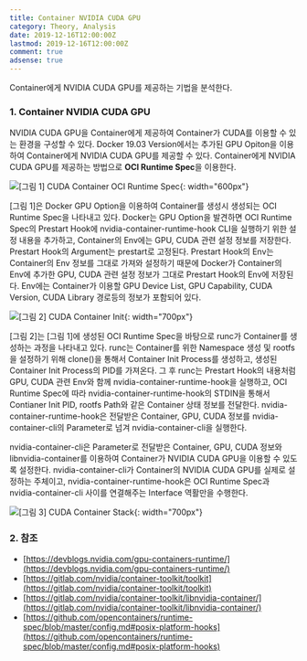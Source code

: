 ```yaml
---
title: Container NVIDIA CUDA GPU
category: Theory, Analysis
date: 2019-12-16T12:00:00Z
lastmod: 2019-12-16T12:00:00Z
comment: true
adsense: true
---
```


Container에게 NVIDIA CUDA GPU를 제공하는 기법을 분석한다.

### 1. Container NVIDIA CUDA GPU

NVIDIA CUDA GPU을 Container에게 제공하여 Container가 CUDA를 이용할 수 있는 환경을 구성할 수 있다. Docker 19.03 Version에서는 추가된 GPU Opiton을 이용하여 Container에게 NVIDIA CUDA GPU를 제공할 수 있다. Container에게 NVIDIA CUDA GPU를 제공하는 방법으로 **OCI Runtime Spec**을 이용한다.

![[그림 1] CUDA Container OCI Runtime Spec]({{site.baseurl}}/images/theory_analysis/Container_NVIDA_CUDA_GPU/CUDA_Container_Runtime_Spec.PNG){: width="600px"}

[그림 1]은 Docker GPU Option을 이용하여 Container를 생성시 생성되는 OCI Runtime Spec을 나타내고 있다. Docker는 GPU Option을 발견하면 OCI Runtime Spec의 Prestart Hook에 nvidia-container-runtime-hook CLI을 실행하기 위한 설정 내용을 추가하고, Container의 Env에는 GPU, CUDA 관련 설정 정보를 저장한다. Prestart Hook의 Argument는 prestart로 고정된다. Prestart Hook의 Env는 Container의 Env 정보를 그대로 가져와 설정하기 때문에 Docker가 Container의 Env에 추가한 GPU, CUDA 관련 설정 정보가 그대로 Prestart Hook의 Env에 저장된다. Env에는 Container가 이용할 GPU Device List, GPU Capability, CUDA Version, CUDA Library 경로등의 정보가 포함되어 있다.

![[그림 2] CUDA Container Init]({{site.baseurl}}/images/theory_analysis/Container_NVIDA_CUDA_GPU/CUDA_Container_Init.PNG){: width="700px"}

[그림 2]는 [그림 1]에 생성된 OCI Runtime Spec을 바탕으로 runc가 Container를 생성하는 과정을 나타내고 있다. runc는 Container를 위한 Namespace 생성 및 rootfs을 설정하기 위해 clone()을 통해서 Container Init Process를 생성하고, 생성된 Container Init Process의 PID를 가져온다. 그 후 runc는 Prestart Hook의 내용처럼 GPU, CUDA 관련 Env와 함께 nvidia-container-runtime-hook을 실행하고, OCI Runtime Spec에 따라 nvidia-container-runtime-hook의 STDIN을 통해서 Contianer Init PID, rootfs Path와 같은 Container 상태 정보를 전달한다. nvidia-container-runtime-hook은 전달받은 Container, GPU, CUDA 정보를 nvidia-container-cli의 Parameter로 넘겨 nvidia-container-cli을 실행한다. 

nvidia-container-cli은 Parameter로 전달받은 Container, GPU, CUDA 정보와 libnvidia-container를 이용하여 Container가 NVIDIA CUDA GPU을 이용할 수 있도록 설정한다. nvidia-container-cli가 Container의 NVIDIA CUDA GPU를 실제로 설정하는 주체이고,   nvidia-container-runtime-hook은 OCI Runtime Spec과 nvidia-container-cli 사이를 연결해주는 Interface 역활만을 수행한다.

![[그림 3] CUDA Container Stack]({{site.baseurl}}/images/theory_analysis/Container_NVIDA_CUDA_GPU/CUDA_Container_Stack.PNG){: width="700px"}

### 2. 참조

* [https://devblogs.nvidia.com/gpu-containers-runtime/](https://devblogs.nvidia.com/gpu-containers-runtime/)
* [https://gitlab.com/nvidia/container-toolkit/toolkit](https://gitlab.com/nvidia/container-toolkit/toolkit)
* [https://gitlab.com/nvidia/container-toolkit/libnvidia-container/](https://gitlab.com/nvidia/container-toolkit/libnvidia-container/)
* [https://github.com/opencontainers/runtime-spec/blob/master/config.md#posix-platform-hooks](https://github.com/opencontainers/runtime-spec/blob/master/config.md#posix-platform-hooks)